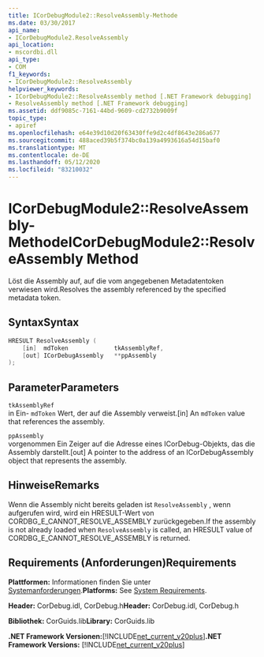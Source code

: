 ```yaml
---
title: ICorDebugModule2::ResolveAssembly-Methode
ms.date: 03/30/2017
api_name:
- ICorDebugModule2.ResolveAssembly
api_location:
- mscordbi.dll
api_type:
- COM
f1_keywords:
- ICorDebugModule2::ResolveAssembly
helpviewer_keywords:
- ICorDebugModule2::ResolveAssembly method [.NET Framework debugging]
- ResolveAssembly method [.NET Framework debugging]
ms.assetid: ddf9085c-7161-44bd-9609-cd2732b9009f
topic_type:
- apiref
ms.openlocfilehash: e64e39d10d20f63430ffe9d2c4df8643e286a677
ms.sourcegitcommit: 488aced39b5f374bc0a139a4993616a54d15baf0
ms.translationtype: MT
ms.contentlocale: de-DE
ms.lasthandoff: 05/12/2020
ms.locfileid: "83210032"
---
```

# <a name="icordebugmodule2resolveassembly-method"></a><span data-ttu-id="bfb92-102">ICorDebugModule2::ResolveAssembly-Methode</span><span class="sxs-lookup"><span data-stu-id="bfb92-102">ICorDebugModule2::ResolveAssembly Method</span></span>

<span data-ttu-id="bfb92-103">Löst die Assembly auf, auf die vom angegebenen Metadatentoken verwiesen wird.</span><span class="sxs-lookup"><span data-stu-id="bfb92-103">Resolves the assembly referenced by the specified metadata token.</span></span>

## <a name="syntax"></a><span data-ttu-id="bfb92-104">Syntax</span><span class="sxs-lookup"><span data-stu-id="bfb92-104">Syntax</span></span>

```cpp
HRESULT ResolveAssembly (
    [in]  mdToken             tkAssemblyRef,
    [out] ICorDebugAssembly   **ppAssembly
);
```

## <a name="parameters"></a><span data-ttu-id="bfb92-105">Parameter</span><span class="sxs-lookup"><span data-stu-id="bfb92-105">Parameters</span></span>

`tkAssemblyRef`\
<span data-ttu-id="bfb92-106">in Ein- `mdToken` Wert, der auf die Assembly verweist.</span><span class="sxs-lookup"><span data-stu-id="bfb92-106">[in] An `mdToken` value that references the assembly.</span></span>

`ppAssembly`\
<span data-ttu-id="bfb92-107">vorgenommen Ein Zeiger auf die Adresse eines ICorDebug-Objekts, das die Assembly darstellt.</span><span class="sxs-lookup"><span data-stu-id="bfb92-107">[out] A pointer to the address of an ICorDebugAssembly object that represents the assembly.</span></span>

## <a name="remarks"></a><span data-ttu-id="bfb92-108">Hinweise</span><span class="sxs-lookup"><span data-stu-id="bfb92-108">Remarks</span></span>

<span data-ttu-id="bfb92-109">Wenn die Assembly nicht bereits geladen ist `ResolveAssembly` , wenn aufgerufen wird, wird ein HRESULT-Wert von CORDBG_E_CANNOT_RESOLVE_ASSEMBLY zurückgegeben.</span><span class="sxs-lookup"><span data-stu-id="bfb92-109">If the assembly is not already loaded when `ResolveAssembly` is called, an HRESULT value of CORDBG_E_CANNOT_RESOLVE_ASSEMBLY is returned.</span></span>

## <a name="requirements"></a><span data-ttu-id="bfb92-110">Requirements (Anforderungen)</span><span class="sxs-lookup"><span data-stu-id="bfb92-110">Requirements</span></span>

<span data-ttu-id="bfb92-111">**Plattformen:** Informationen finden Sie unter [Systemanforderungen](../../get-started/system-requirements.md).</span><span class="sxs-lookup"><span data-stu-id="bfb92-111">**Platforms:** See [System Requirements](../../get-started/system-requirements.md).</span></span>

<span data-ttu-id="bfb92-112">**Header:** CorDebug.idl, CorDebug.h</span><span class="sxs-lookup"><span data-stu-id="bfb92-112">**Header:** CorDebug.idl, CorDebug.h</span></span>

<span data-ttu-id="bfb92-113">**Bibliothek:** CorGuids.lib</span><span class="sxs-lookup"><span data-stu-id="bfb92-113">**Library:** CorGuids.lib</span></span>

<span data-ttu-id="bfb92-114">**.NET Framework Versionen:**[!INCLUDE[net_current_v20plus](../../../../includes/net-current-v20plus-md.md)]</span><span class="sxs-lookup"><span data-stu-id="bfb92-114">**.NET Framework Versions:** [!INCLUDE[net_current_v20plus](../../../../includes/net-current-v20plus-md.md)]</span></span>
